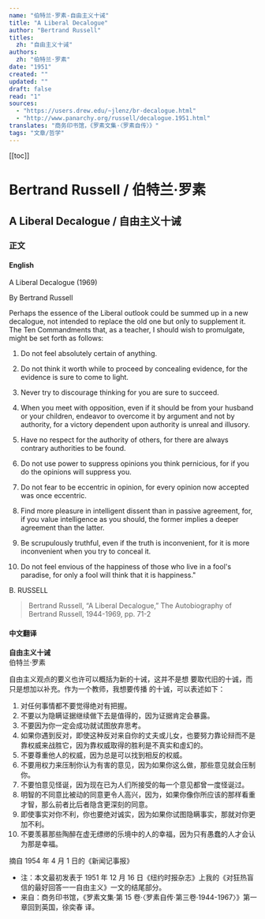 ```yaml
---
name: "伯特兰·罗素-自由主义十诫"
title: "A Liberal Decalogue"
author: "Bertrand Russell"
titles:
  zh: "自由主义十诫"
authors:
  zh: "伯特兰·罗素"
date: "1951"
created: ""
updated: ""
draft: false
read: "1"
sources:
  - "https://users.drew.edu/~jlenz/br-decalogue.html"
  - "http://www.panarchy.org/russell/decalogue.1951.html"
translates: "商务印书馆，《罗素文集·〈罗素自传〉》"
tags: "文章/哲学"
---
```


[[toc]]

# Bertrand Russell / 伯特兰·罗素

## A Liberal Decalogue / 自由主义十诫

### 正文

<!-- tabs:start -->

#### **English**

A Liberal Decalogue (1969)

By Bertrand Russell

Perhaps the essence of the Liberal outlook could be summed up in a new decalogue, not intended to replace the old one but only to supplement it. The Ten Commandments that, as a teacher, I should wish to promulgate, might be set forth as follows:

1.  Do not feel absolutely certain of anything.

2.  Do not think it worth while to proceed by concealing evidence, for the evidence is sure to come to light.

3.  Never try to discourage thinking for you are sure to succeed.

4.  When you meet with opposition, even if it should be from your husband or your children, endeavor to overcome it by argument and not by authority, for a victory dependent upon authority is unreal and illusory.

5.  Have no respect for the authority of others, for there are always contrary authorities to be found.

6.  Do not use power to suppress opinions you think pernicious, for if you do the opinions will suppress you.

7.  Do not fear to be eccentric in opinion, for every opinion now accepted was once eccentric.

8.  Find more pleasure in intelligent dissent than in passive agreement, for, if you value intelligence as you should, the former implies a deeper agreement than the latter.

9.  Be scrupulously truthful, even if the truth is inconvenient, for it is more inconvenient when you try to conceal it.

10. Do not feel envious of the happiness of those who live in a fool's paradise, for only a fool will think that it is happiness."

B. RUSSELL

> Bertrand Russell, “A Liberal Decalogue,” The Autobiography of Bertrand Russell, 1944-1969, pp. 71-2

#### **中文翻译**

**自由主义十诫**  
伯特兰·罗素

自由主义观点的要义也许可以概括为新的十诫，这并不是想
要取代旧的十诚，而只是想加以补充。作为一个教师，我想要传播
的十诚，可以表述如下：

1. 对任何事情都不要觉得绝对有把握。
2. 不要以为隐瞒证据继续做下去是值得的，因为证据肯定会暴露。
3. 不要因为你一定会成功就试图放弃思考。
4. 如果你遇到反对，即使这种反对来自你的丈夫或儿女，也要努力靠论辩而不是靠权威来战胜它，因为靠权威取得的胜利是不真实和虛幻的。
5. 不要尊重他人的权威，因为总是可以找到相反的权威。
6. 不要用权力来压制你认为有害的意见，因为如果你这么做，那些意见就会压制你。
7. 不要怕意见怪诞，因为现在已为人们所接受的每一个意见都曾一度怪诞过。
8. 明智的不同意比被动的同意更令人高兴，因为，如果你像你所应该的那样看重才智，那么前者比后者隐含更深刻的同意。
9. 即使事实对你不利，你也要绝对诚实，因为如果你试图隐瞒事实，那就对你更加不利。
10. 不要羡慕那些陶醉在虚无缥缈的乐境中的人的幸福，因为只有愚蠢的人才会认为那是幸福。

摘自 1954 年 4 月 1 日的《新闻记事报》

- 注：本文最初发表于 1951 年 12 月 16 日《纽约时报杂志》上我的《对狂热盲信的最好回答一一自由主义》一文的结尾部分。
- 来自：商务印书馆，《罗素文集·第 15 卷·〈罗素自传·第三卷·1944-1967〉》第一章回到英国，徐奕春 译。

<!-- tabs:end -->
